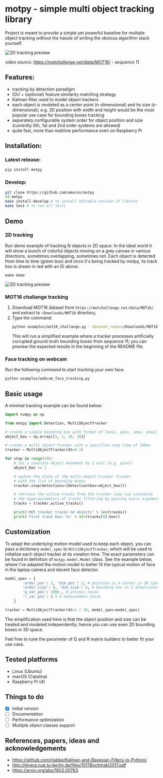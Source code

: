 # motpy - simple multi object tracking library

Project is meant to provide a simple yet powerful baseline for multiple object tracking without the hassle of writing the obvious algorithm stack yourself.

![2D tracking preview](assets/mot16_challange.gif)

*video source: https://motchallenge.net/data/MOT16/ - sequence 11*

## Features:

- tracking by detection paradigm
- IOU + (optional) feature similarity matching strategy
- Kalman filter used to model object trackers
- each object is modeled as a center point (n-dimensional) and its size (n-dimensional); e.g. 2D position with width and height would be the most popular use case for bounding boxes tracking
- seperately configurable system order for object position and size (currently 0th, 1st and 2nd order systems are allowed)
- quite fast, more than realtime performance even on Raspberry Pi

## Installation:

### Latest release:

```bash
pip install motpy
```

### Develop:
```bash
git clone https://github.com/wmuron/motpy
cd motpy 
make install-develop # to install editable version of library
make test # to run all tests
```

## Demo

### 2D tracking

Run demo example of tracking N objects in 2D space. In the ideal world it will show a bunch of colorful objects moving on a grey canvas in various directions, sometimes overlapping, sometimes not. Each object is detected from time to time (green box) and once it's being tracked by motpy, its track box is drawn in red with an ID above.

```
make demo
```

![2D tracking preview](assets/2d_multi_object_tracking.gif)

### MOT16 challange tracking

1. Download MOT16 dataset from `https://motchallenge.net/data/MOT16/` and extract to `~Downloads/MOT16` directory,
2. Type the command: 
   ```bash
   python examples/mot16_challange.py --dataset_root=~/Downloads/MOT16 --seq_id=11
   ```
   This will run a simplified example where a tracker processes artificially corrupted ground-truth bounding boxes from sequence 11; you can preview the expected results in the beginning of the README file.

### Face tracking on webcam

Run the following command to start tracking your own face.
```bash
python examples/webcam_face_tracking.py
```

## Basic usage

A minimal tracking example can be found below:

```python
import numpy as np

from motpy import Detection, MultiObjectTracker

# create a simple bounding box with format of [xmin, ymin, xmax, ymax]
object_box = np.array([1, 1, 10, 10])

# create a multi object tracker with a specified step time of 100ms
tracker = MultiObjectTracker(dt=0.1)

for step in range(10):
    # let's simulate object movement by 1 unit (e.g. pixel)
    object_box += 1

    # update the state of the multi-object-tracker tracker
    # with the list of bounding boxes
    tracker.step(detections=[Detection(box=object_box)])

    # retrieve the active tracks from the tracker (you can customize
    # the hyperparameters of tracks filtering by passing extra arguments)
    tracks = tracker.active_tracks()

    print('MOT tracker tracks %d objects' % len(tracks))
    print('first track box: %s' % str(tracks[0].box))

```

## Customization

To adapt the underlying motion model used to keep each object, you can pass a dictionary `model_spec` to `MultiObjectTracker`, which will be used to initialize each object tracker at its creation time. The exact parameters can be found in definition of `motpy.model.Model` class. 
See the example below, where I've adapted the motion model to better fit the typical motion of face in the laptop camera and decent face detector.

```python
model_spec = {
        'order_pos': 1, 'dim_pos': 2, # position is a center in 2D space; under constant velocity model
        'order_size': 0, 'dim_size': 2, # bounding box is 2 dimensional; under constant velocity model
        'q_var_pos': 1000., # process noise
        'r_var_pos': 0.1 # measurement noise
    }

tracker = MultiObjectTracker(dt=1 / 10, model_spec=model_spec)
```

The simplification used here is that the object position and size can be treated and modeled independently; hence you can use even 2D bounding boxes in 3D space.

Feel free to tune the parameter of Q and R matrix builders to better fit your use case.

## Tested platforms
- Linux (Ubuntu)
- macOS (Catalina)
- Raspberry Pi (4)

## Things to do

- [x] Initial version
- [ ] Documentation
- [ ] Performance optimization
- [ ] Multiple object classes support

## References, papers, ideas and acknowledgements
- https://github.com/rlabbe/Kalman-and-Bayesian-Filters-in-Python/
- http://elvera.nue.tu-berlin.de/files/1517Bochinski2017.pdf
- https://arxiv.org/abs/1602.00763
